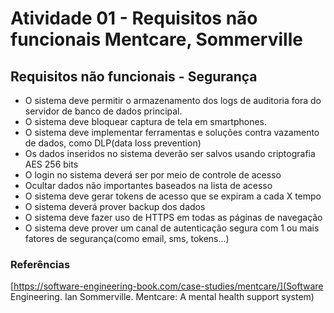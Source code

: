 # Atividade 01 - Requisitos não funcionais Mentcare, Sommerville

## Requisitos não funcionais - Segurança

- O sistema deve permitir o armazenamento dos logs de auditoria fora do servidor de banco de dados principal.
- O sistema deve bloquear captura de tela em smartphones.
- O sistema deve implementar ferramentas e soluções contra vazamento de dados, como DLP(data loss prevention)
- Os dados inseridos no sistema deverão ser salvos usando criptografia AES 256 bits
- O login no sistema deverá ser por meio de controle de acesso
- Ocultar dados não importantes baseados na lista de acesso
- O sistema deve gerar tokens de acesso que se expiram a cada X tempo
- O sistema deverá prover backup dos dados
- O sistema deve fazer uso de HTTPS em todas as páginas de navegação
- O sistema deve prover um canal de autenticação segura com 1 ou mais fatores de segurança(como email, sms, tokens...)

### Referências

[https://software-engineering-book.com/case-studies/mentcare/](Software Engineering. Ian Sommerville. Mentcare: A mental health support system)
